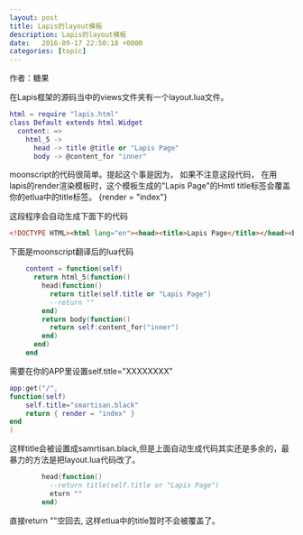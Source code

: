 ```yaml
---
layout: post
title: Lapis的layout模板
description: Lapis的layout模板
date:   2016-09-17 22:50:18 +0800 
categories: [topic]
---
```

作者：糖果

在Lapis框架的源码当中的views文件夹有一个layout.lua文件。

```lua
html = require "lapis.html"
class Default extends html.Widget
  content: =>
    html_5 ->
      head -> title @title or "Lapis Page"
      body -> @content_for "inner"

```

moonscript的代码很简单。提起这个事是因为， 如果不注意这段代码， 在用lapis的render渲染模板时，这个模板生成的"Lapis Page"的Hmtl title标签会覆盖你的etlua中的title标签。 {render = "index"} 


这段程序会自动生成下面下的代码
```html
<!DOCTYPE HTML><html lang="en"><head><title>Lapis Page</title></head><body>
```


下面是moonscript翻译后的lua代码
```lua
    content = function(self)
      return html_5(function()
        head(function()
          return title(self.title or "Lapis Page")
          --return "" 
        end)
        return body(function()
          return self:content_for("inner")
        end)
      end)
    end
```


需要在你的APP里设置self.title="XXXXXXXX"

```lua
app:get("/",
function(self)
    self.title="smartisan.black"
    return { render = "index" }
end
)
```


这样title会被设置成samrtisan.black,但是上面自动生成代码其实还是多余的，最暴力的方法是把layout.lua代码改了。

```lua
        head(function()
          --return title(self.title or "Lapis Page")
          eturn "" 
        end)
```

直接return ""空回去, 这样etlua中的title暂时不会被覆盖了。